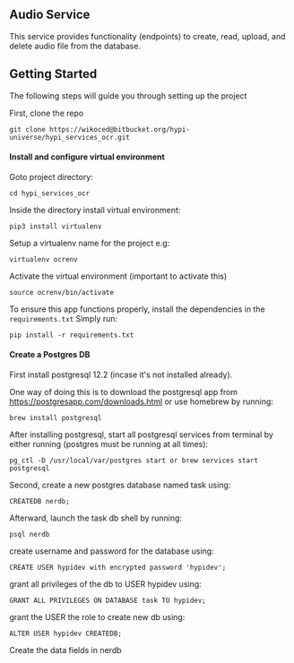 ## Audio Service
This service provides functionality (endpoints) to create, read, upload, and delete audio file
from the database.


## Getting Started 

The following steps will guide you through setting up the project

First, clone the repo 

`git clone https://wikoced@bitbucket.org/hypi-universe/hypi_services_ocr.git`

#### Install and configure virtual environment

Goto project directory:

`cd hypi_services_ocr`

Inside the directory install virtual environment:

`pip3 install virtualenv` 

Setup a virtualenv name for the project e.g:

`virtualenv ocrenv`

Activate the virtual environment (important to activate this)

`source ocrenv/bin/activate`

To ensure this app functions properly, install the dependencies in the `requirements.txt` Simply run:

`pip install -r requirements.txt`

#### Create a Postgres DB
First install postgresql 12.2 (incase it's not installed already).

One way of doing this is to download the postgresql app from https://postgresapp.com/downloads.html or use homebrew by running:

`brew install postgresql`

After installing postgresql, start all postgresql services from terminal by either running (postgres must be running at all times):

`pg_ctl -D /usr/local/var/postgres start or brew services start postgresql`

Second, create a new postgres database named task using:

`CREATEDB nerdb;`

Afterward, launch the task db shell by running:

`psql nerdb`

create username and password for the database using:

`CREATE USER hypidev with encrypted password 'hypidev';`

grant all privileges of the db to USER hypidev using:

`GRANT ALL PRIVILEGES ON DATABASE task TO hypidev;`

grant the USER the role to create new db using:

`ALTER USER hypidev CREATEDB;`

Create the data fields in nerdb